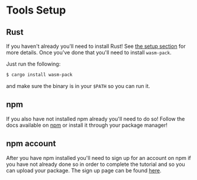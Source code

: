 # Tools Setup

## Rust

If you haven't already you'll need to install Rust! See [the setup section](../setup.html) for more
details. Once you've done that you'll need to install `wasm-pack`.

Just run the following:

```bash
$ cargo install wasm-pack
```

and make sure the binary is in your `$PATH` so you can run it.

## npm

If you also have not installed npm already you'll need to do so! Follow the docs available on
[npm](https://www.npmjs.com/get-npm) or install it through your package manager!

## npm account

After you have npm installed you'll need to sign up for an account on npm if you have not already
done so in order to complete the tutorial and so you can upload your package. The sign up page can
be found [here](https://www.npmjs.com/signup).
